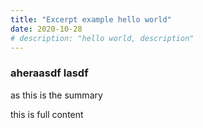 ```yaml
---
title: "Excerpt example hello world"
date: 2020-10-28
# description: "hello world, description"
---
```



### aheraasdf lasdf


as
this is the summary

<!--more-->


this is full content

